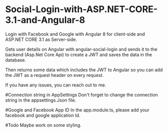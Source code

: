 # Social-Login-with-ASP.NET-CORE-3.1-and-Angular-8
Login with Facebook and Google with Angular 8 for client-side and ASP.NET CORE 3.1 as Server-side.

Gets user details on Angular with angular-social-login and sends it to the backend (Asp.Net Core Api) to create a JWT and saves the data in the database.

Then returns some data which includes the JWT to Angular so you can add the JWT as a request header on every request.

If you have any issues, you can reach out to me.


#Connection string in AppSettings
Don't forget to change the connection string in the appsettings.Json file.

#Google and Facebook App ID
In the app.module.ts, please add your facebook and google application Id.

#Todo
Maybe work on some styling.
